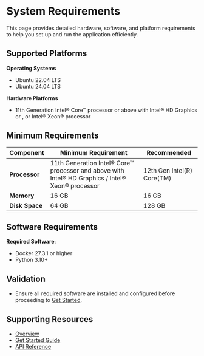 # System Requirements
This page provides detailed hardware, software, and platform requirements to help you set up and run the application efficiently.

## Supported Platforms

**Operating Systems**
- Ubuntu 22.04 LTS
- Ubuntu 24.04 LTS

**Hardware Platforms**
- 11th Generation Intel® Core™ processor or above with Intel® HD Graphics or , or Intel® Xeon® processor


## Minimum Requirements
| **Component**      | **Minimum Requirement**   | **Recommended**         |
|---------------------|---------------------------|--------------------------|
| **Processor**       | 11th Generation Intel® Core™ processor and above with Intel® HD Graphics /  Intel® Xeon® processor    | 12th Gen Intel(R) Core(TM) |
| **Memory**          | 16 GB                     | 16 GB                   |
| **Disk Space**      | 64 GB                | 128 GB               |


## Software Requirements

**Required Software**:
- Docker 27.3.1 or higher
- Python 3.10+


## Validation
- Ensure all required software are installed and configured before proceeding to [Get Started](./get-started.md).

## Supporting Resources

* [Overview](Overview.md)
* [Get Started Guide](get-started.md)
* [API Reference](api-reference.md)